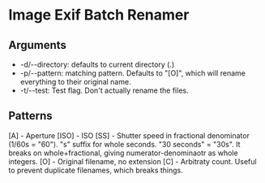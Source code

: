 # Image Exif Batch Renamer

## Arguments

- -d/--directory: defaults to current directory (.)
- -p/--pattern: matching pattern. Defaults to "[O]", which will rename everything to their original name.
- -t/--test: Test flag. Don't actually rename the files.

## Patterns
[A] - Aperture
[ISO] - ISO
[SS] - Shutter speed in fractional denominator (1/60s = "60"). "s" suffix for whole seconds. "30 seconds" = "30s". It breaks on whole+fractional, giving numerator-denominaotr as whole integers.
[O] - Original filename, no extension
[C] - Arbitraty count. Useful to prevent duplicate filenames, which breaks things.
